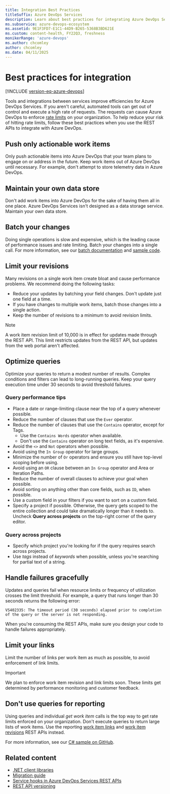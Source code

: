 ```yaml
---
title: Integration Best Practices
titleSuffix: Azure DevOps Services 
description: Learn about best practices for integrating Azure DevOps Services.
ms.subservice: azure-devops-ecosystem
ms.assetid: 9E1F3FD7-E1C1-44D9-B265-5368B3BD621E
ms.custom: content-health, FY22Q3, freshness
monikerRange: 'azure-devops'
ms.author: chcomley
author: chcomley
ms.date: 04/11/2025
---
```


<!--- Supports FWLINK:  https://go.microsoft.com/fwlink/?LinkId=692096   --> 

# Best practices for integration

[!INCLUDE [version-eq-azure-devops](../../includes/version-eq-azure-devops.md)]

Tools and integrations between services improve efficiencies for Azure DevOps Services. If you aren't careful, automated tools can get out of control and execute a high rate of requests. The requests can cause Azure DevOps to enforce [rate limits](./rate-limits.md) on your organization. To help reduce your risk of hitting rate limits, follow these best practices when you use the REST APIs to integrate with Azure DevOps.

## Push only actionable work items

Only push actionable items into Azure DevOps that your team plans to engage on or address in the future. Keep work items out of Azure DevOps until necessary. For example, don't attempt to store telemetry data in Azure DevOps.

## Maintain your own data store

Don't add work items into Azure DevOps for the sake of having them all in one place. Azure DevOps Services isn't designed as a data storage service. Maintain your own data store.

## Batch your changes

Doing single operations is slow and expensive, which is the leading cause of performance issues and rate limiting. Batch your changes into a single call. For more information, see our [batch documentation](/previous-versions/azure/devops/integrate/previous-apis/wit/batch) and [sample code](/previous-versions/azure/devops/integrate/previous-apis/wit/samples).

## Limit your revisions

Many revisions on a single work item create bloat and cause performance problems. We recommend doing the following tasks:

* Reduce your updates by batching your field changes. Don't update just one field at a time.
* If you have changes to multiple work items, batch those changes into a single action.
* Keep the number of revisions to a minimum to avoid revision limits.

> [!NOTE]
> A work item revision limit of 10,000 is in effect for updates made through the REST API. This limit restricts updates from the REST API, but updates from the web portal aren't affected.  

## Optimize queries

Optimize your queries to return a modest number of results. Complex conditions and filters can lead to long-running queries. Keep your query execution time under 30 seconds to avoid threshold failures.

### Query performance tips

* Place a date or range-limiting clause near the top of a query whenever possible.
* Reduce the number of clauses that use the `Ever` operator.
* Reduce the number of clauses that use the `Contains` operator, except for Tags.
    - Use the `Contains Words` operator when available.
    - Don't use the `Contains` operator on long text fields, as it's expensive.
* Avoid the `<>` and `Not` operators when possible.
* Avoid using the `In Group` operator for large groups.
* Minimize the number of `Or` operators and ensure you still have top-level scoping before using.
* Avoid using an `OR` clause between an `In Group` operator and Area or Iteration Paths.
* Reduce the number of overall clauses to achieve your goal when possible.
* Avoid sorting on anything other than core fields, such as `ID`, when possible.
* Use a custom field in your filters if you want to sort on a custom field.
* Specify a project if possible. Otherwise, the query gets scoped to the entire collection and could take dramatically longer than it needs to. Uncheck **Query across projects** on the top-right corner of the query editor.

### Query across projects

* Specify which project you're looking for if the query requires search across projects.
* Use *tags* instead of *keywords* when possible, unless you're searching for partial text of a string.

## Handle failures gracefully

Updates and queries fail when resource limits or frequency of utilization crosses the limit threshold. For example, a query that runs longer than 30 seconds returns the following error:

`VS402335: The timeout period (30 seconds) elapsed prior to completion of the query or the server is not responding.`

When you're consuming the REST APIs, make sure you design your code to handle failures appropriately.

## Limit your links

Limit the number of links per work item as much as possible, to avoid enforcement of link limits.

> [!IMPORTANT]
> We plan to enforce work item revision and link limits soon. These limits get determined by performance monitoring and customer feedback.

## Don't use queries for reporting

Using queries and individual *get work item* calls is the top way to get rate limits enforced on your organization. Don't execute queries to return large lists of work items. Use the reporting [work item links](/rest/api/azure/devops/wit/reporting%20work%20item%20links) and [work item revisions](/rest/api/azure/devops/wit/reporting%20work%20item%20revisions) REST APIs instead.

For more information, see our [C# sample on GitHub](https://github.com/sferg-msft/vsts-wit-reporting-example).

## Related content

- [.NET client libraries](dotnet-client-libraries.md)
- [Migration guide](migration-guide.md)
- [Service hooks in Azure DevOps Services REST APIs](../../service-hooks/overview.md)
- [REST API versioning](rest-api-versioning.md)
